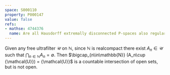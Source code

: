 ```yaml
---
space: S000110
property: P000147
value: false
refs:
- mathse: 4744376
  name: Are all Hausdorff extremally disconnected P-spaces also regular?
---
```


Given any free ultrafilter $\mathcal{U}$ on $\mathbb{N}$, since $\mathbb{N}$ is realcompact there exist $A_n\in\mathcal{U}$ such that $\bigcap_{n\in\mathbb{N}} A_n = \emptyset$. Then $\bigcap_{n\in\mathbb{N}} (A_n\cup \{\mathcal{U}}) = \{\mathcal{U}\}$ is a countable intersection of open sets, but is not open.
